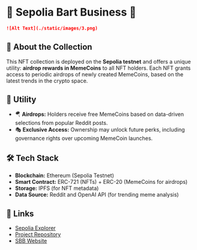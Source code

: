 # 🚀 Sepolia Bart Business 🚀

```md
![Alt Text](./static/images/3.png)
```

## 🎨 About the Collection
This NFT collection is deployed on the **Sepolia testnet** and offers a unique utility: **airdrop rewards in MemeCoins** to all NFT holders. Each NFT grants access to periodic airdrops of newly created MemeCoins, based on the latest trends in the crypto space.

## 🎯 Utility
- 🪂 **Airdrops:** Holders receive free MemeCoins based on data-driven selections from popular Reddit posts.
- 🎭 **Exclusive Access:** Ownership may unlock future perks, including governance rights over upcoming MemeCoin launches.

## 🛠️ Tech Stack
- **Blockchain:** Ethereum (Sepolia Testnet)
- **Smart Contract:** ERC-721 (NFTs) + ERC-20 (MemeCoins for airdrops)
- **Storage:** IPFS (for NFT metadata)
- **Data Source:** Reddit and OpenAI API (for trending meme analysis)

## 🔗 Links
- [Sepolia Explorer](https://testnets.opensea.io/collection/sepolia-bart-business)
- [Project Repository](https://github.com/maybenicko/PolimiProjectFinal)
- [SBB Website](https://sepoliabartbusiness.xyz/)

